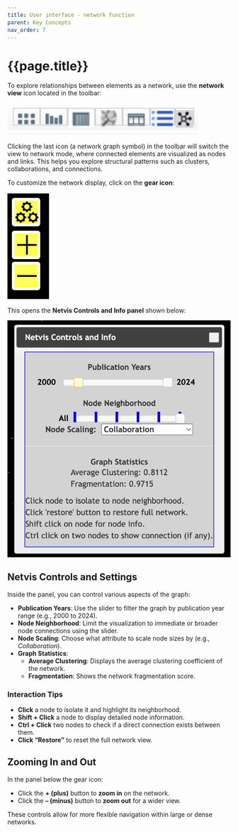```yaml
---
title: User interface - network function
parent: Key Concepts
nav_order: 7
---
```


# {{page.title}}

To explore relationships between elements as a network, use the **network view** icon located in the toolbar:

![Network Icon](images/network_icon.png)

Clicking the last icon (a network graph symbol) in the toolbar will switch the view to network mode, where connected elements are visualized as nodes and links. This helps you explore structural patterns such as clusters, collaborations, and connections.

To customize the network display, click on the **gear icon**:

![Network Settings Panel Icon](images/network_gear.png)

This opens the **Netvis Controls and Info panel** shown below:

![Netvis Controls and Info](images/network_function.png)

## Netvis Controls and Settings

Inside the panel, you can control various aspects of the graph:

- **Publication Years**: Use the slider to filter the graph by publication year range (e.g., 2000 to 2024).
- **Node Neighborhood**: Limit the visualization to immediate or broader node connections using the slider.
- **Node Scaling**: Choose what attribute to scale node sizes by (e.g., *Collaboration*).
- **Graph Statistics**:
  - **Average Clustering**: Displays the average clustering coefficient of the network.
  - **Fragmentation**: Shows the network fragmentation score.

### Interaction Tips

- **Click** a node to isolate it and highlight its neighborhood.
- **Shift + Click** a node to display detailed node information.
- **Ctrl + Click** two nodes to check if a direct connection exists between them.
- **Click “Restore”** to reset the full network view.

## Zooming In and Out

In the panel below the gear icon:

- Click the **+ (plus)** button to **zoom in** on the network.
- Click the **– (minus)** button to **zoom out** for a wider view.

These controls allow for more flexible navigation within large or dense networks.
